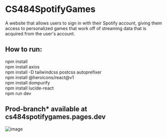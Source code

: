 # CS484SpotifyGames
A website that allows users to sign in with their Spotify account, giving them access to personalized games that work off of streaming data that is acquired from the user's account.


## How to run:

npm install  
npm install axios   
npm install -D tailwindcss postcss autoprefixer   
npm install @heroicons/react@v1   
npm install dompurify   
npm install lucide-react   
npm run dev   
  
## Prod-branch* available at **cs484spotifygames.pages.dev**


![image](https://github.com/user-attachments/assets/b38badab-2801-4432-8adf-4646e1cce7a5)
